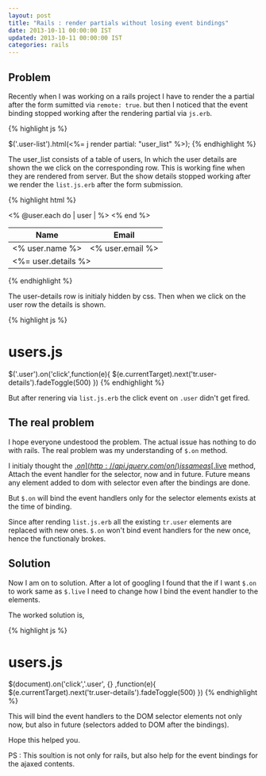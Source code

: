 ```yaml
---
layout: post
title: "Rails : render partials without losing event bindings"
date: 2013-10-11 00:00:00 IST
updated: 2013-10-11 00:00:00 IST
categories: rails
---
```



## Problem

Recently when I was working on a rails project I have to render the a partial after the form sumitted via `remote: true`. but then I noticed that the event binding stopped working after the rendering partial via `js.erb`.

{% highlight js %}
<!-- list.js.erb -->
$('.user-list').html(<%= j render partial: "user_list" %>);
{% endhighlight %}

The user_list consists of a table of users, In which the user details are shown the we click on the corresponding row. This is working fine when they are rendered from server. But the show details stopped working after we render the `list.js.erb` after the form submission.

{% highlight html %}
<!-- _user_list.html.erb -->
<table>
  <thead>
    <tr>
      <th>Name</th>
      <th>Email</th>
    </tr>
  </thead>
  <tbody>
    <% @user.each do | user | %>
      <tr class='user'>
        <td><% user.name %></td>
        <td><% user.email %></td>
      </tr>
      <tr class='user-details'>
        <td colspan="2"><%= user.details %></td>
      </tr>
    <% end %>
  </tbody>
</table>
{% endhighlight %}

The user-details row is initialy hidden by css. Then when we click on the user row the details is shown.

{% highlight js %}
# users.js
$('.user').on('click',function(e){
  $(e.currentTarget).next('tr.user-details').fadeToggle(500)
})
{% endhighlight %}

But after renering via `list.js.erb` the click event on `.user` didn't get fired.

## The real problem

I hope everyone undestood the problem. The actual issue has nothing to do with rails. The real problem was my understanding of `$.on` method.

I initialy thought the [$.on](http://api.jquery.com/on/) is same as [$.live](http://api.jquery.com/live/) method, Attach the event handler for the selector, now and in future. Future means any element added to dom with selector even after the bindings are done.

But `$.on` will bind the event handlers only for the selector elements exists at the time of binding.

Since after rending `list.js.erb` all the existing `tr.user` elements are replaced with new ones. `$.on` won't bind event handlers for the new once, hence the functionaly brokes.

## Solution

Now I am on to solution. After a lot of googling I found that the if I want `$.on` to work same as `$.live` I need to change how I bind the event handler to the elements.

The worked solution is,

{% highlight js %}
# users.js
$(document).on('click','.user', {} ,function(e){
  $(e.currentTarget).next('tr.user-details').fadeToggle(500)
})
{% endhighlight %}

This will bind the event handlers to the DOM selector elements not only now, but also in future (selectors added to DOM after the bindings).

Hope this helped you.

PS : This soultion is not only for rails, but also help for the event bindings for the ajaxed contents.